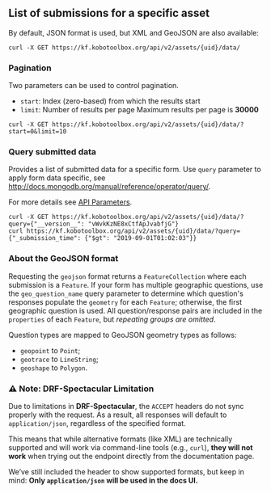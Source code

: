 ## List of submissions for a specific asset

By default, JSON format is used, but XML and GeoJSON are also available:

```shell
curl -X GET https://kf.kobotoolbox.org/api/v2/assets/{uid}/data/
```

### Pagination
Two parameters can be used to control pagination.

* `start`: Index (zero-based) from which the results start
* `limit`: Number of results per page <span class='label label-warning'>Maximum results per page is **30000**</span>

```shell
curl -X GET https://kf.kobotoolbox.org/api/v2/assets/{uid}/data/?start=0&limit=10
```

### Query submitted data
Provides a list of submitted data for a specific form. Use `query`
parameter to apply form data specific, see
<a href="http://docs.mongodb.org/manual/reference/operator/query/">http://docs.mongodb.org/manual/reference/operator/query/</a>.

For more details see
<a href="https://github.com/SEL-Columbia/formhub/wiki/Formhub-Access-Points-(API)#api-parameters">API Parameters</a>.

```shell
curl -X GET https://kf.kobotoolbox.org/api/v2/assets/{uid}/data/?query={"__version__": "vWvkKzNE8xCtfApJvabfjG"}
curl https://kf.kobotoolbox.org/api/v2/assets/{uid}/data/?query={"_submission_time": {"$gt": "2019-09-01T01:02:03"}}
```

### About the GeoJSON format
Requesting the `geojson` format returns a `FeatureCollection` where each
submission is a `Feature`. If your form has multiple geographic questions,
use the `geo_question_name` query parameter to determine which question's
responses populate the `geometry` for each `Feature`; otherwise, the first
geographic question is used.  All question/response pairs are included in
the `properties` of each `Feature`, but _repeating groups are omitted_.

Question types are mapped to GeoJSON geometry types as follows:

* `geopoint` to `Point`;
* `geotrace` to `LineString`;
* `geoshape` to `Polygon`.



### ⚠️ Note: DRF-Spectacular Limitation

Due to limitations in **DRF-Spectacular**, the `ACCEPT` headers do not sync properly with the request. As a result, all responses will default to `application/json`, regardless of the specified format.

This means that while alternative formats (like XML) are technically supported and will work via command-line tools (e.g., `curl`), **they will not work** when trying out the endpoint directly from the documentation page.

We’ve still included the header to show supported formats, but keep in mind:
**Only `application/json` will be used in the docs UI.**

